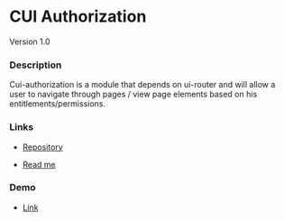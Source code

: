 # CUI Authorization

Version 1.0

### Description

Cui-authorization is a module that depends on ui-router and will allow a user to navigate through pages \/ view page elements based on his entitlements\/permissions.

### Links

* [Repository](https://github.com/covisint/cui-ng)

* [Read me](https://github.com/covisint/cui-ng/blob/master/utilities/cui-authorization/README.md)


### Demo

* [Link](http://cui.covisint.qa.thirdwavellc.com/)

